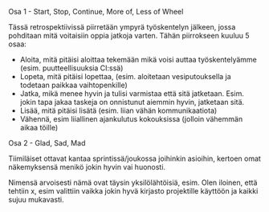 Osa 1 - Start, Stop, Continue, More of, Less of Wheel

Tässä retrospektiivissä piirretään ympyrä työskentelyn jälkeen, jossa pohditaan mitä voitaisiin oppia jatkoja varten. Tähän piirrokseen kuuluu 5 osaa:

- Aloita, mitä pitäisi aloittaa tekemään mikä voisi auttaa työskentelyämme (esim. puutteellisuuksia CI:ssä)
- Lopeta, mitä pitäisi lopettaa, (esim. aloitetaan vesiputouksella ja todetaan paikkaa vaihtopenkille)
- Jatka, mikä menee hyvin ja tulisi varmistaa että sitä jatketaan. Esim. jokin tapa jakaa taskeja on onnistunut aiemmin hyvin, jatketaan sitä.
- Lisää, mitä pitäisi lisätä (esim. liian vähän kommunikaatiota)
- Vähennä, esim liiallinen ajankulutus kokouksissa (jolloin vähemmän aikaa töille)

Osa 2 - Glad, Sad, Mad

Tiimiläiset ottavat kantaa sprintissä/joukossa joihinkin asioihin, kertoen omat näkemyksensä menikö jokin hyvin vai huonosti.

Nimensä arvoisesti nämä ovat täysin yksilölähtöisiä, esim. Olen iloinen, että tehtiin x, esim valittiin vaikka jokin hyvä kirjasto projektille käyttöön ja kaikki sujuu mukavasti.

